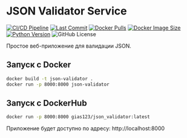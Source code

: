 # JSON Validator Service

[![CI/CD Pipeline](https://github.com/gireassen/json_validator/actions/workflows/docker-build-test.yml/badge.svg)](https://github.com/gireassen/json_validator/actions/workflows/docker-build-test.yml)
[![Last Commit](https://img.shields.io/github/last-commit/gireassen/json_validator)](https://github.com/gireassen/json_validator/commits/main)
[![Docker Pulls](https://img.shields.io/docker/pulls/gias123/json_validator)](https://hub.docker.com/r/gias123/json_validator)
[![Docker Image Size](https://img.shields.io/docker/image-size/gias123/json_validator/latest)](https://hub.docker.com/r/gias123/json_validator)
[![Python Version](https://img.shields.io/badge/python-3.9%20%7C%203.10%20%7C%203.11-blue)](https://www.python.org/)
![GitHub License](https://img.shields.io/github/license/gireassen/json_validator)


Простое веб-приложение для валидации JSON.

## Запуск с Docker

```bash
docker build -t json-validator .
docker run -p 8000:8000 json-validator
```

## Запуск с DockerHub
```bash
docker run -p 8000:8000 gias123/json_validator:latest
```

Приложение будет доступно по адресу: http://localhost:8000